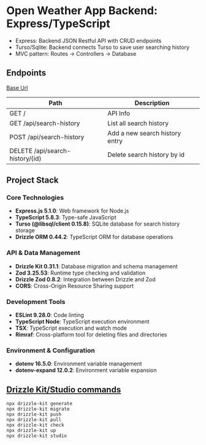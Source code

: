 # Open Weather App Backend: Express/TypeScript

- Express: Backend JSON Restful API with CRUD endpoints
- Turso/Sqlite: Backend connects Turso to save user searching history
- MVC pattern: Routes → Controllers → Database

## Endpoints

[Base Url]()

| Path                            | Description                    |
| ------------------------------- | ------------------------------ |
| GET /                           | API Info                       |
| GET /api/search-history         | List all search history        |
| POST /api/search-history        | Add a new search history entry |
| DELETE /api/search-history/{id} | Delete search history by id    |

## Project Stack

### Core Technologies

- **Express.js 5.1.0**: Web framework for Node.js
- **TypeScript 5.8.3**: Type-safe JavaScript
- **Turso (@libsql/client 0.15.8)**: SQLite database for search history storage
- **Drizzle ORM 0.44.2**: TypeScript ORM for database operations

### API & Data Management

- **Drizzle Kit 0.31.1**: Database migration and schema management
- **Zod 3.25.53**: Runtime type checking and validation
- **Drizzle Zod 0.8.2**: Integration between Drizzle and Zod
- **CORS**: Cross-Origin Resource Sharing support

### Development Tools

- **ESLint 9.28.0**: Code linting
- **TypeScript Node**: TypeScript execution environment
- **TSX**: TypeScript execution and watch mode
- **Rimraf**: Cross-platform tool for deleting files and directories

### Environment & Configuration

- **dotenv 16.5.0**: Environment variable management
- **dotenv-expand 12.0.2**: Environment variable expansion

## [Drizzle Kit/Studio commands](https://orm.drizzle.team/docs/kit-overview)

```
npx drizzle-kit generate
npx drizzle-kit migrate
npx drizzle-kit push
npx drizzle-kit pull
npx drizzle-kit check
npx drizzle-kit up
npx drizzle-kit studio
```
